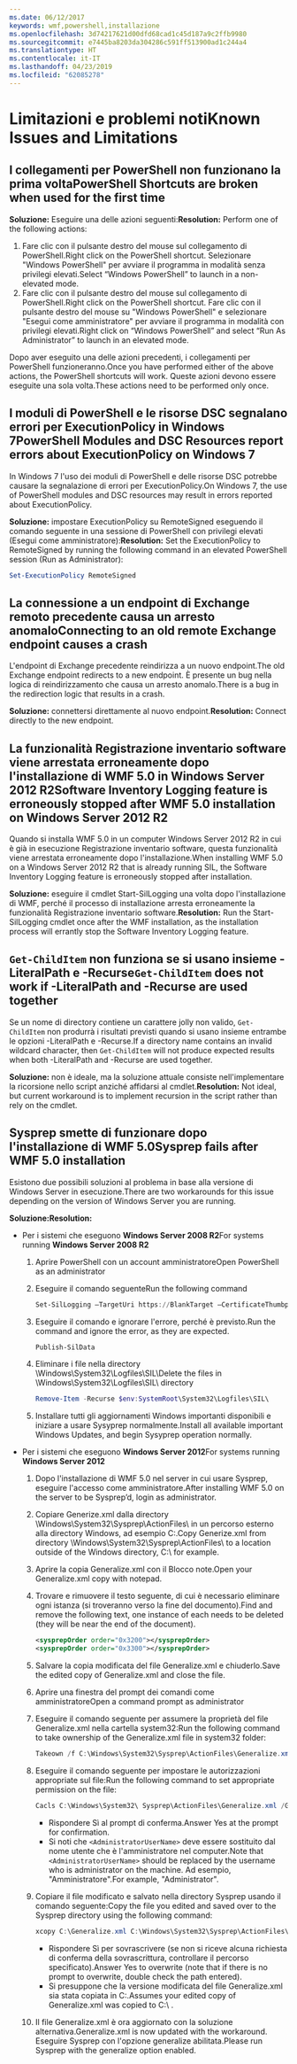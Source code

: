 ```yaml
---
ms.date: 06/12/2017
keywords: wmf,powershell,installazione
ms.openlocfilehash: 3d74217621d00dfd68cad1c45d187a9c2ffb9980
ms.sourcegitcommit: e7445ba8203da304286c591ff513900ad1c244a4
ms.translationtype: HT
ms.contentlocale: it-IT
ms.lasthandoff: 04/23/2019
ms.locfileid: "62085278"
---
```

# <a name="known-issues-and-limitations"></a><span data-ttu-id="eb615-102">Limitazioni e problemi noti</span><span class="sxs-lookup"><span data-stu-id="eb615-102">Known Issues and Limitations</span></span>

## <a name="powershell-shortcuts-are-broken-when-used-for-the-first-time"></a><span data-ttu-id="eb615-103">I collegamenti per PowerShell non funzionano la prima volta</span><span class="sxs-lookup"><span data-stu-id="eb615-103">PowerShell Shortcuts are broken when used for the first time</span></span>

<span data-ttu-id="eb615-104">**Soluzione:** Eseguire una delle azioni seguenti:</span><span class="sxs-lookup"><span data-stu-id="eb615-104">**Resolution:** Perform one of the following actions:</span></span>

1. <span data-ttu-id="eb615-105">Fare clic con il pulsante destro del mouse sul collegamento di PowerShell.</span><span class="sxs-lookup"><span data-stu-id="eb615-105">Right click on the PowerShell shortcut.</span></span> <span data-ttu-id="eb615-106">Selezionare "Windows PowerShell" per avviare il programma in modalità senza privilegi elevati.</span><span class="sxs-lookup"><span data-stu-id="eb615-106">Select “Windows PowerShell” to launch in a non-elevated mode.</span></span>
2. <span data-ttu-id="eb615-107">Fare clic con il pulsante destro del mouse sul collegamento di PowerShell.</span><span class="sxs-lookup"><span data-stu-id="eb615-107">Right click on the PowerShell shortcut.</span></span> <span data-ttu-id="eb615-108">Fare clic con il pulsante destro del mouse su "Windows PowerShell" e selezionare "Esegui come amministratore" per avviare il programma in modalità con privilegi elevati.</span><span class="sxs-lookup"><span data-stu-id="eb615-108">Right click on “Windows PowerShell” and select “Run As Administrator” to launch in an elevated mode.</span></span>

<span data-ttu-id="eb615-109">Dopo aver eseguito una delle azioni precedenti, i collegamenti per PowerShell funzioneranno.</span><span class="sxs-lookup"><span data-stu-id="eb615-109">Once you have performed either of the above actions, the PowerShell shortcuts will work.</span></span> <span data-ttu-id="eb615-110">Queste azioni devono essere eseguite una sola volta.</span><span class="sxs-lookup"><span data-stu-id="eb615-110">These actions need to be performed only once.</span></span>

## <a name="powershell-modules-and-dsc-resources-report-errors-about-executionpolicy-on-windows-7"></a><span data-ttu-id="eb615-111">I moduli di PowerShell e le risorse DSC segnalano errori per ExecutionPolicy in Windows 7</span><span class="sxs-lookup"><span data-stu-id="eb615-111">PowerShell Modules and DSC Resources report errors about ExecutionPolicy on Windows 7</span></span>

<span data-ttu-id="eb615-112">In Windows 7 l'uso dei moduli di PowerShell e delle risorse DSC potrebbe causare la segnalazione di errori per ExecutionPolicy.</span><span class="sxs-lookup"><span data-stu-id="eb615-112">On Windows 7, the use of PowerShell modules and DSC resources may result in errors reported about ExecutionPolicy.</span></span>

<span data-ttu-id="eb615-113">**Soluzione:** impostare ExecutionPolicy su RemoteSigned eseguendo il comando seguente in una sessione di PowerShell con privilegi elevati (Esegui come amministratore):</span><span class="sxs-lookup"><span data-stu-id="eb615-113">**Resolution:** Set the ExecutionPolicy to RemoteSigned by running the following command in an elevated PowerShell session (Run as Administrator):</span></span>

```powershell
Set-ExecutionPolicy RemoteSigned
```

## <a name="connecting-to-an-old-remote-exchange-endpoint-causes-a-crash"></a><span data-ttu-id="eb615-114">La connessione a un endpoint di Exchange remoto precedente causa un arresto anomalo</span><span class="sxs-lookup"><span data-stu-id="eb615-114">Connecting to an old remote Exchange endpoint causes a crash</span></span>

<span data-ttu-id="eb615-115">L'endpoint di Exchange precedente reindirizza a un nuovo endpoint.</span><span class="sxs-lookup"><span data-stu-id="eb615-115">The old Exchange endpoint redirects to a new endpoint.</span></span> <span data-ttu-id="eb615-116">È presente un bug nella logica di reindirizzamento che causa un arresto anomalo.</span><span class="sxs-lookup"><span data-stu-id="eb615-116">There is a bug in the redirection logic that results in a crash.</span></span>

<span data-ttu-id="eb615-117">**Soluzione:** connettersi direttamente al nuovo endpoint.</span><span class="sxs-lookup"><span data-stu-id="eb615-117">**Resolution:** Connect directly to the new endpoint.</span></span>

## <a name="software-inventory-logging-feature-is-erroneously-stopped-after-wmf-50-installation-on-windows-server-2012-r2"></a><span data-ttu-id="eb615-118">La funzionalità Registrazione inventario software viene arrestata erroneamente dopo l'installazione di WMF 5.0 in Windows Server 2012 R2</span><span class="sxs-lookup"><span data-stu-id="eb615-118">Software Inventory Logging feature is erroneously stopped after WMF 5.0 installation on Windows Server 2012 R2</span></span>

<span data-ttu-id="eb615-119">Quando si installa WMF 5.0 in un computer Windows Server 2012 R2 in cui è già in esecuzione Registrazione inventario software, questa funzionalità viene arrestata erroneamente dopo l'installazione.</span><span class="sxs-lookup"><span data-stu-id="eb615-119">When installing WMF 5.0 on a Windows Server 2012 R2 that is already running SIL, the Software Inventory Logging feature is erroneously stopped after installation.</span></span>

<span data-ttu-id="eb615-120">**Soluzione:** eseguire il cmdlet Start-SilLogging una volta dopo l'installazione di WMF, perché il processo di installazione arresta erroneamente la funzionalità Registrazione inventario software.</span><span class="sxs-lookup"><span data-stu-id="eb615-120">**Resolution:** Run the Start-SilLogging cmdlet once after the WMF installation, as the installation process will errantly stop the Software Inventory Logging feature.</span></span>

## <a name="get-childitem-does-not-work-if--literalpath-and--recurse-are-used-together"></a><span data-ttu-id="eb615-121">`Get-ChildItem` non funziona se si usano insieme -LiteralPath e -Recurse</span><span class="sxs-lookup"><span data-stu-id="eb615-121">`Get-ChildItem` does not work if -LiteralPath and -Recurse are used together</span></span>

<span data-ttu-id="eb615-122">Se un nome di directory contiene un carattere jolly non valido, `Get-ChildItem` non produrrà i risultati previsti quando si usano insieme entrambe le opzioni -LiteralPath e -Recurse.</span><span class="sxs-lookup"><span data-stu-id="eb615-122">If a directory name contains an invalid wildcard character, then `Get-ChildItem` will not produce expected results when both -LiteralPath and -Recurse are used together.</span></span>

<span data-ttu-id="eb615-123">**Soluzione:** non è ideale, ma la soluzione attuale consiste nell'implementare la ricorsione nello script anziché affidarsi al cmdlet.</span><span class="sxs-lookup"><span data-stu-id="eb615-123">**Resolution:** Not ideal, but current workaround is to implement recursion in the script rather than rely on the cmdlet.</span></span>

## <a name="sysprep-fails-after-wmf-50-installation"></a><span data-ttu-id="eb615-124">Sysprep smette di funzionare dopo l'installazione di WMF 5.0</span><span class="sxs-lookup"><span data-stu-id="eb615-124">Sysprep fails after WMF 5.0 installation</span></span>

<span data-ttu-id="eb615-125">Esistono due possibili soluzioni al problema in base alla versione di Windows Server in esecuzione.</span><span class="sxs-lookup"><span data-stu-id="eb615-125">There are two workarounds for this issue depending on the version of Windows Server you are running.</span></span>

<span data-ttu-id="eb615-126">**Soluzione:**</span><span class="sxs-lookup"><span data-stu-id="eb615-126">**Resolution:**</span></span>

- <span data-ttu-id="eb615-127">Per i sistemi che eseguono **Windows Server 2008 R2**</span><span class="sxs-lookup"><span data-stu-id="eb615-127">For systems running **Windows Server 2008 R2**</span></span>
  1. <span data-ttu-id="eb615-128">Aprire PowerShell con un account amministratore</span><span class="sxs-lookup"><span data-stu-id="eb615-128">Open PowerShell as an administrator</span></span>
  2. <span data-ttu-id="eb615-129">Eseguire il comando seguente</span><span class="sxs-lookup"><span data-stu-id="eb615-129">Run the following command</span></span>

     ```powershell
     Set-SilLogging –TargetUri https://BlankTarget –CertificateThumbprint 0123456789
     ```

  3. <span data-ttu-id="eb615-130">Eseguire il comando e ignorare l'errore, perché è previsto.</span><span class="sxs-lookup"><span data-stu-id="eb615-130">Run the command and ignore the error, as they are expected.</span></span>

     ```powershell
     Publish-SilData
     ```

  4. <span data-ttu-id="eb615-131">Eliminare i file nella directory \Windows\System32\Logfiles\SIL\\</span><span class="sxs-lookup"><span data-stu-id="eb615-131">Delete the files in  \Windows\System32\Logfiles\SIL\ directory</span></span>

     ```powershell
     Remove-Item -Recurse $env:SystemRoot\System32\Logfiles\SIL\
     ```

  5. <span data-ttu-id="eb615-132">Installare tutti gli aggiornamenti Windows importanti disponibili e iniziare a usare Sysyprep normalmente.</span><span class="sxs-lookup"><span data-stu-id="eb615-132">Install all available important Windows Updates, and begin Sysyprep operation normally.</span></span>

- <span data-ttu-id="eb615-133">Per i sistemi che eseguono **Windows Server 2012**</span><span class="sxs-lookup"><span data-stu-id="eb615-133">For systems running **Windows Server 2012**</span></span>
  1. <span data-ttu-id="eb615-134">Dopo l'installazione di WMF 5.0 nel server in cui usare Sysprep, eseguire l'accesso come amministratore.</span><span class="sxs-lookup"><span data-stu-id="eb615-134">After installing WMF 5.0 on the server to be Sysprep’d, login as administrator.</span></span>
  2. <span data-ttu-id="eb615-135">Copiare Generize.xml dalla directory \Windows\System32\Sysprep\ActionFiles\ in un percorso esterno alla directory Windows, ad esempio C:\.</span><span class="sxs-lookup"><span data-stu-id="eb615-135">Copy Generize.xml from directory \Windows\System32\Sysprep\ActionFiles\ to a location outside of the Windows directory, C:\ for example.</span></span>
  3. <span data-ttu-id="eb615-136">Aprire la copia Generalize.xml con il Blocco note.</span><span class="sxs-lookup"><span data-stu-id="eb615-136">Open your Generalize.xml copy with notepad.</span></span>
  4. <span data-ttu-id="eb615-137">Trovare e rimuovere il testo seguente, di cui è necessario eliminare ogni istanza (si troveranno verso la fine del documento).</span><span class="sxs-lookup"><span data-stu-id="eb615-137">Find and remove the following text, one instance of each needs to be deleted (they will be near the end of the document).</span></span>

     ```xml
     <sysprepOrder order="0x3200"></sysprepOrder>
     <sysprepOrder order="0x3300"></sysprepOrder>
     ```

  5. <span data-ttu-id="eb615-138">Salvare la copia modificata del file Generalize.xml e chiuderlo.</span><span class="sxs-lookup"><span data-stu-id="eb615-138">Save the edited copy of Generalize.xml and close the file.</span></span>
  6. <span data-ttu-id="eb615-139">Aprire una finestra del prompt dei comandi come amministratore</span><span class="sxs-lookup"><span data-stu-id="eb615-139">Open a command prompt as administrator</span></span>
  7. <span data-ttu-id="eb615-140">Eseguire il comando seguente per assumere la proprietà del file Generalize.xml nella cartella system32:</span><span class="sxs-lookup"><span data-stu-id="eb615-140">Run the following command to take ownership of the Generalize.xml file in system32 folder:</span></span>

     ```powershell
     Takeown /f C:\Windows\System32\Sysprep\ActionFiles\Generalize.xml
     ```

  8. <span data-ttu-id="eb615-141">Eseguire il comando seguente per impostare le autorizzazioni appropriate sul file:</span><span class="sxs-lookup"><span data-stu-id="eb615-141">Run the following command to set appropriate permission on the file:</span></span>

     ```powershell
     Cacls C:\Windows\System32\ Sysprep\ActionFiles\Generalize.xml /G `<AdministratorUserName>`:F
     ```

     - <span data-ttu-id="eb615-142">Rispondere Sì al prompt di conferma.</span><span class="sxs-lookup"><span data-stu-id="eb615-142">Answer Yes at the prompt for confirmation.</span></span>
     - <span data-ttu-id="eb615-143">Si noti che `<AdministratorUserName>` deve essere sostituito dal nome utente che è l'amministratore nel computer.</span><span class="sxs-lookup"><span data-stu-id="eb615-143">Note that `<AdministratorUserName>` should be replaced by the username who is administrator on the machine.</span></span> <span data-ttu-id="eb615-144">Ad esempio, "Amministratore".</span><span class="sxs-lookup"><span data-stu-id="eb615-144">For example, "Administrator".</span></span>

  9. <span data-ttu-id="eb615-145">Copiare il file modificato e salvato nella directory Sysprep usando il comando seguente:</span><span class="sxs-lookup"><span data-stu-id="eb615-145">Copy the file you edited and saved over to the Sysprep directory using the following command:</span></span>

     ```powershell
     xcopy C:\Generalize.xml C:\Windows\System32\Sysprep\ActionFiles\Generalize.xml
     ```

     - <span data-ttu-id="eb615-146">Rispondere Sì per sovrascrivere (se non si riceve alcuna richiesta di conferma della sovrascrittura, controllare il percorso specificato).</span><span class="sxs-lookup"><span data-stu-id="eb615-146">Answer Yes to overwrite (note that if there is no prompt to overwrite, double check the path entered).</span></span>
     - <span data-ttu-id="eb615-147">Si presuppone che la versione modificata del file Generalize.xml sia stata copiata in C:\.</span><span class="sxs-lookup"><span data-stu-id="eb615-147">Assumes your edited copy of Generalize.xml was copied to C:\ .</span></span>

  10. <span data-ttu-id="eb615-148">Il file Generalize.xml è ora aggiornato con la soluzione alternativa.</span><span class="sxs-lookup"><span data-stu-id="eb615-148">Generalize.xml is now updated with the workaround.</span></span> <span data-ttu-id="eb615-149">Eseguire Sysprep con l'opzione generalize abilitata.</span><span class="sxs-lookup"><span data-stu-id="eb615-149">Please run Sysprep with the generalize option enabled.</span></span>